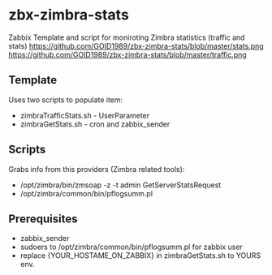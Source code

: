 # zbx-zimbra-stats
Zabbix Template and script for moniroting Zimbra statistics (traffic and stats)
https://github.com/GOID1989/zbx-zimbra-stats/blob/master/stats.png
https://github.com/GOID1989/zbx-zimbra-stats/blob/master/traffic.png

## Template
Uses two scripts to populate item:
 - zimbraTrafficStats.sh - UserParameter
 - zimbraGetStats.sh - cron and zabbix_sender

## Scripts
Grabs info from this providers (Zimbra related tools):
 - /opt/zimbra/bin/zmsoap -z -t admin GetServerStatsRequest
 - /opt/zimbra/common/bin/pflogsumm.pl
 
## Prerequisites
 - zabbix_sender
 - sudoers to /opt/zimbra/common/bin/pflogsumm.pl for zabbix user
 - replace {YOUR_HOSTAME_ON_ZABBIX} in zimbraGetStats.sh to YOURS env.